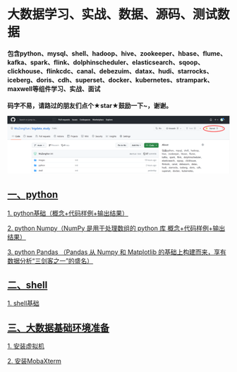 # 大数据学习、实战、数据、源码、测试数据
#### 包含python、mysql、shell、hadoop、hive、zookeeper、hbase、flume、kafka、spark、flink、dolphinscheduler、elasticsearch、sqoop、clickhouse、flinkcdc、canal、debezuim、datax、hudi、starrocks、iceberg、doris、cdh、superset、docker、kubernetes、strampark、maxwell等组件学习、实战、面试

**码字不易，请路过的朋友们点个★star★鼓励一下~，谢谢。**

![](./images/img_51.png)

## [**一、python**](https://github.com/WuZongYun/bigdata_study/tree/main/python)

[ 1. python基础（概念+代码样例+输出结果）](https://github.com/WuZongYun/bigdata_study/blob/main/python/1_python%E5%9F%BA%E7%A1%80.md)

[ 2. python Numpy（NumPy 是用于处理数组的 python 库 概念+代码样例+输出结果）](https://github.com/WuZongYun/bigdata_study/blob/main/python/2_pythonNumpy.md)

[ 3. python Pandas （Pandas 从 Numpy 和 Matplotlib 的基础上构建而来，享有数据分析“三剑客之一”的盛名）](https://github.com/WuZongYun/bigdata_study/blob/main/python/3_pythonPandas.md)

## [**二、shell**](https://github.com/WuZongYun/bigdata_study/tree/main/shell)

[ 1. shell基础](https://github.com/WuZongYun/bigdata_study/blob/main/shell/1_shell%E5%9F%BA%E7%A1%80.md)

## [**三、大数据基础环境准备**](https://github.com/WuZongYun/bigdata_study/tree/main/%E5%A4%A7%E6%95%B0%E6%8D%AE%E5%9F%BA%E7%A1%80%E7%8E%AF%E5%A2%83%E6%90%AD%E5%BB%BA)

[1. 安装虚拟机](https://github.com/WuZongYun/bigdata_study/blob/main/%E5%A4%A7%E6%95%B0%E6%8D%AE%E5%9F%BA%E7%A1%80%E7%8E%AF%E5%A2%83%E6%90%AD%E5%BB%BA/1_%E5%AE%89%E8%A3%85%E8%99%9A%E6%8B%9F%E6%9C%BA.md)

[2. 安装MobaXterm](https://github.com/WuZongYun/bigdata_study/blob/main/%E5%A4%A7%E6%95%B0%E6%8D%AE%E5%9F%BA%E7%A1%80%E7%8E%AF%E5%A2%83%E6%90%AD%E5%BB%BA/2_%E5%AE%89%E8%A3%85MobaXterm.md)


